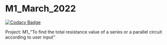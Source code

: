 # M1_March_2022

[![Codacy Badge](https://api.codacy.com/project/badge/Grade/fe72f57e89204ffb90ad401e766c94a9)](https://app.codacy.com/gh/VISHNUAMMU5140/M1_March_2022?utm_source=github.com&utm_medium=referral&utm_content=VISHNUAMMU5140/M1_March_2022&utm_campaign=Badge_Grade_Settings)

Project: M1_"To find the total resistance value of a series or a parallel circuit according to user input"
